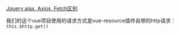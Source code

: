 [Jquery ajax, Axios, Fetch区别](https://segmentfault.com/a/1190000012836882)

我们的这个vue项目使用的请求方式是vue-resource插件自带的http请求：`this.$http.get()`